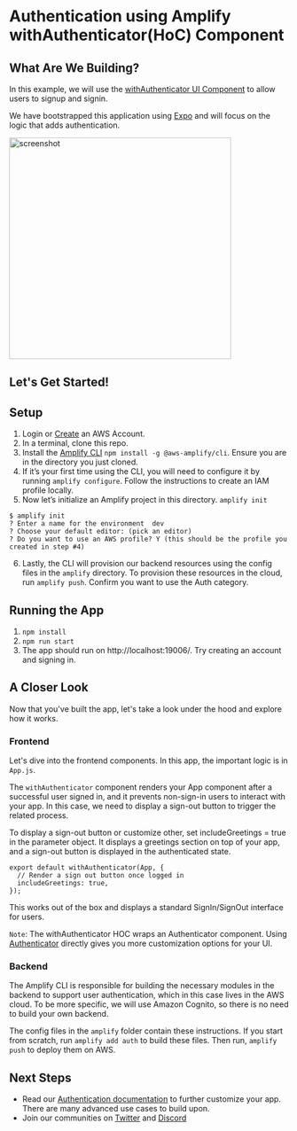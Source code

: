 # Authentication using Amplify withAuthenticator(HoC) Component

## What Are We Building?

In this example, we will use the [withAuthenticator UI Component](https://docs.amplify.aws/ui/auth/authenticator/q/framework/react-native) to allow users to signup and signin.

We have bootstrapped this application using [Expo](https://github.com/expo/expo) and will focus on the logic that adds authentication.

<img src="https://amplify-demo-assets.s3.amazonaws.com/screenshot.png" alt="screenshot" height="400px"/>

## Let's Get Started!

## Setup

1. Login or [Create](https://portal.aws.amazon.com/billing/signup?type=enterprise#/start) an AWS Account.
2. In a terminal, clone this repo.
3. Install the [Amplify CLI](https://github.com/aws-amplify/amplify-cli) `npm install -g @aws-amplify/cli`. Ensure you are in the directory you just cloned.
4. If it’s your first time using the CLI, you will need to configure it by running `amplify configure`. Follow the instructions to create an IAM profile locally.
5. Now let’s initialize an Amplify project in this directory. `amplify init`

```
$ amplify init
? Enter a name for the environment  dev
? Choose your default editor: (pick an editor)
? Do you want to use an AWS profile? Y (this should be the profile you created in step #4)
```

6. Lastly, the CLI will provision our backend resources using the config files in the `amplify` directory. To provision these resources in the cloud, run `amplify push`. Confirm you want to use the Auth category.

## Running the App

1. `npm install`
2. `npm run start`
3. The app should run on http://localhost:19006/. Try creating an account and signing in.

## A Closer Look

Now that you've built the app, let's take a look under the hood and explore how it works.

### Frontend

Let's dive into the frontend components. In this app, the important logic is in `App.js`.

The `withAuthenticator` component renders your App component after a successful user signed in, and it prevents non-sign-in users to interact with your app. In this case, we need to display a sign-out button to trigger the related process.

To display a sign-out button or customize other, set includeGreetings = true in the parameter object. It displays a greetings section on top of your app, and a sign-out button is displayed in the authenticated state.

```
export default withAuthenticator(App, {
  // Render a sign out button once logged in
  includeGreetings: true,
});
```

This works out of the box and displays a standard SignIn/SignOut interface for users.

`Note`: The withAuthenticator HOC wraps an Authenticator component. Using [Authenticator](https://docs.amplify.aws/ui/auth/authenticator/q/framework/react-native#using-the-authenticator-component) directly gives you more customization options for your UI.

### Backend

The Amplify CLI is responsible for building the necessary modules in the backend to support user authentication, which in this case lives in the AWS cloud. To be more specific, we will use Amazon Cognito, so there is no need to build your own backend.

The config files in the `amplify` folder contain these instructions. If you start from scratch, run `amplify add auth` to build these files. Then run, `amplify push` to deploy them on AWS.

## Next Steps

- Read our [Authentication documentation](https://docs.amplify.aws/ui/auth/authenticator/q/framework/react-native) to further customize your app. There are many advanced use cases to build upon.
- Join our communities on [Twitter](https://twitter.com/awsamplify) and [Discord](https://discord.gg/amplify)
